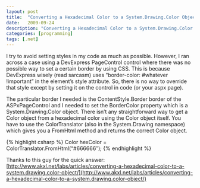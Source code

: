 ```yaml
---
layout: post
title:  "Converting a Hexadecimal Color to a System.Drawing.Color Object"
date:   2009-09-24
description: "Converting a Hexadecimal Color to a System.Drawing.Color Object"
categories: [programming]
tags: [.net]
---
```

I try to avoid setting styles in my code as much as possible. However, I ran across a case using a DevExpress PageControl control where there was no possible way to set a certain border by using CSS. This is because DevExpress wisely (read sarcasm) uses “border-color: #whatever !important” in the element’s style attribute. So, there is no way to override that style except by setting it on the control in code (or your aspx page).

The particular border I needed is the ContentStyle.Border border of the ASPxPageControl and I needed to set the BorderColor property which is a System.Drawing.Color object. There isn’t any straightforward way to get a Color object from a hexadecimal color using the Color object itself. You have to use the ColorTranslator (also in the System.Drawing namespace) which gives you a FromHtml method and returns the correct Color object.

{% highlight csharp %}
Color hexColor = ColorTranslator.FromHtml(“#666666″);
{% endhighlight %}

Thanks to this guy for the quick answer:
[http://www.akxl.net/labs/articles/converting-a-hexadecimal-color-to-a-system.drawing.color-object/](http://www.akxl.net/labs/articles/converting-a-hexadecimal-color-to-a-system.drawing.color-object/)
